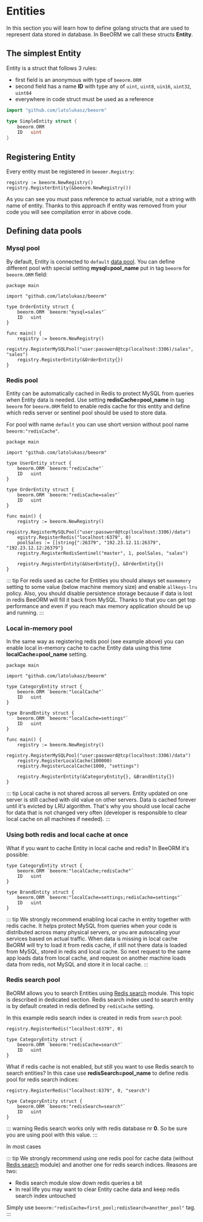 # Entities

In this section you will learn how to define golang structs that
are used to represent data stored in database. In BeeORM we call these 
structs **Entity**.

## The simplest Entity

Entity is a struct that follows 3 rules:
 * first field is an anonymous with type of `beeorm.ORM`
 * second field has a name **ID** with type any of `uint`, `uint8`, `uin16`, `uint32`, `uint64`
 * everywhere in code struct must be used as a reference

```go
import "github.com/latolukasz/beeorm"

type SimpleEntity struct {
	beeorm.ORM
	ID   uint
}
```

## Registering Entity

Every entity must be registered in `beeomr.Registry`:

```go{2}
registry := beeorm.NewRegistry()
registry.RegisterEntity(&beeorm.NewRegistry()) 
```

As you can see you must pass reference to actual variable, not a string 
with name of entity. Thanks to this approach if entity was removed from your
code you will see compilation error in above code.

## Defining data pools

### Mysql pool

By default, Entity is connected to `default` [data pool](/guide/datapools.html#mysql-pool).
You can define different pool with special setting **mysql=pool_name** put in tag `beeorm` 
for `beeorm.ORM` field:

```go{6}
package main

import "github.com/latolukasz/beeorm"

type OrderEntity struct {
	beeorm.ORM `beeorm:"mysql=sales"`
	ID   uint
}

func main() {
    registry := beeorm.NewRegistry()
    registry.RegisterMySQLPool("user:password@tcp(localhost:3306)/sales", "sales") 
    registry.RegisterEntity(&OrderEntity{}) 
}  
```

### Redis pool

Entity can be automatically cached in Redis to protect MySQL from queries when Entity
data is needed. Use setting **redisCache=pool_name**
in tag `beeorm` for `beeorm.ORM` field to enable redis cache for this entity and define 
which redis server or sentinel pool should be used to store data.

For pool with name `default` you can use short version without pool name ``beeorm:"redisCache"``.

```go{6,11}
package main

import "github.com/latolukasz/beeorm"

type UserEntity struct {
	beeorm.ORM `beeorm:"redisCache"`
	ID   uint
}

type OrderEntity struct {
	beeorm.ORM `beeorm:"redisCache=sales"`
	ID   uint
}

func main() {
    registry := beeorm.NewRegistry()
    registry.RegisterMySQLPool("user:password@tcp(localhost:3306)/data")
    egistry.RegisterRedis("localhost:6379", 0) 
    poolSales := []string{":26379", "192.23.12.11:26379", "192.23.12.12:26379"}
    registry.RegisterRedisSentinel("master", 1, poolSales, "sales") 
    
    registry.RegisterEntity(&UserEntity{}, &OrderEntity{}) 
}  
```

::: tip
For redis used as cache for Entities you should always set `maxmemory` setting to some value 
(below machine memory size) and enable `allkeys-lru` policy. 
Also, you should disable persistence storage because if data is lost
in redis BeeORM will fill it back from MySQL. Thanks to that you can get top performance and even
if you reach max memory application should be up and running.
:::

### Local in-memory pool

In the same way as registering redis pool (see example above) you can enable local in-memory
cache to cache Entity data using this time **localCache=pool_name** setting.

```go{6,11}
package main

import "github.com/latolukasz/beeorm"

type CategoryEntity struct {
	beeorm.ORM `beeorm:"localCache"`
	ID   uint
}

type BrandEntity struct {
	beeorm.ORM `beeorm:"localCache=settings"`
	ID   uint
}

func main() {
    registry := beeorm.NewRegistry()
    registry.RegisterMySQLPool("user:password@tcp(localhost:3306)/data")
    registry.RegisterLocalCache(100000)
    registry.RegisterLocalCache(1000, "settings") 
    
    registry.RegisterEntity(&CategoryEntity{}, &BrandEntity{}) 
}  
```

::: tip
Local cache is not shared across all servers. Entity updated on one server is
still cached with old value on other servers. Data is cached forever until it's evicted
by LRU algorithm. That's why you should use local cache for data that is not changed very often 
(developer is responsible to clear local cache on all machines if needed).
:::

### Using both redis and local cache at once

What if you want to cache Entity in local cache and redis? In BeeORM it's possible:

```go{2,7}
type CategoryEntity struct {
	beeorm.ORM `beeorm:"localCache;redisCache"`
	ID   uint
}

type BrandEntity struct {
	beeorm.ORM `beeorm:"localCache=settings;redisCache=settings"`
	ID   uint
}
```

::: tip
We strongly recommend enabling local cache in entity together with redis cache.
It helps protect MySQL from queries when your code is distributed across many physical servers, 
or you are autoscaling your services based on actual traffic. 
When data is missing in local cache BeORM will try to load it from redis cache, if still not there
data is loaded from MySQL, stored in redis and local cache. So next request to the same app loads
data from local cache, and request on another machine loads data from redis, not MySQL and store it
in local cache.
:::

### Redis search pool

BeORM allows you to search Entities using [Redis search](https://oss.redislabs.com/redisearch/) module.
This topic is described in dedicated section. Redis search index used to search entity is by default
created in redis defined by `redisCache` setting.

In this example redis search index is created in redis from `search` pool:
```go{4}
registry.RegisterRedis("localhost:6379", 0) 

type CategoryEntity struct {
	beeorm.ORM `beeorm:"redisCache=search"`
	ID   uint
}
```

What if redis cache is not enabled, but still you want to use Redis search to search entities?
In this case use **redisSearch=pool_name** to define redis pool for redis search indices:
```go{4}
registry.RegisterRedis("localhost:6379", 0, "search") 

type CategoryEntity struct {
	beeorm.ORM `beeorm:"redisSearch=search"`
	ID   uint
}
```
::: warning
Redis search works only with redis database nr **0**. So be sure you are using pool with this value.
:::

In most cases

::: tip
We strongly recommend using one redis pool for cache data 
(without [Redis search](https://oss.redislabs.com/redisearch/) module) and another one
for redis search indices. 
Reasons are two:
 * Redis search module slow down redis queries a bit
 * In real life you may want to clear Entity cache data and keep redis search index untouched

Simply use `beeorm:"redisCache=first_pool;redisSearch=another_pool"` tag.
:::
